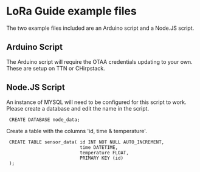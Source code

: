 # LoRa Guide example files
The two example files included are an Arduino script and a Node.JS script.

## Arduino Script
The Arduino script will require the OTAA credentials updating to your own.
These are setup on TTN or CHirpstack.

## Node.JS Script
An instance of MYSQL will need to be configured for this script to work. Please
create a database and edit the name in the script. 

     CREATE DATABASE node_data;

Create a table with the columns 'id, time & temperature'.

     CREATE TABLE sensor_data( id INT NOT NULL AUTO_INCREMENT, 
                               time DATETIME, 
                               temperature FLOAT, 
                               PRIMARY KEY (id)
     );
